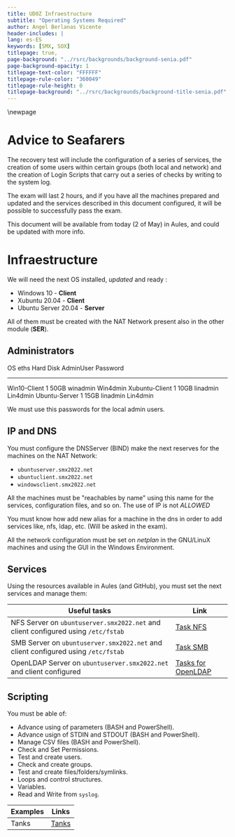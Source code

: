 ```yaml
---
title: UD0Z Infraestructure
subtitle: "Operating Systems Required"
author: Angel Berlanas Vicente
header-includes: |
lang: es-ES
keywords: [SMX, SOX]
titlepage: true,
page-background: "../rsrc/backgrounds/background-senia.pdf"
page-background-opacity: 1
titlepage-text-color: "FFFFFF"
titlepage-rule-color: "360049"
titlepage-rule-height: 0
titlepage-background: "../rsrc/backgrounds/background-title-senia.pdf"
---
```


\newpage


# Advice to Seafarers

The recovery test will include the configuration of a series of services, the creation of some users within certain groups (both local and network) and the creation of Login Scripts that carry out a series of checks by writing to the system log.

The exam will last 2 hours, and if you have all the machines prepared and updated and the services described in this document configured, it will be possible to successfully pass the exam.

This document will be available from today (2 of May) in Aules, and could be updated with more info.

# Infraestructure

We will need the next OS installed, *updated* and ready :

-   Windows 10 - **Client**
-   Xubuntu 20.04 - **Client**
-   Ubuntu Server 20.04 - **Server**

All of them must be created with the NAT Network present also in the other module (**SER**).

## Administrators

  OS               eths   Hard Disk    AdminUser       Password
  ---------------- ------ ------------ --------------- ----------
  Win10-Client     1      50GB         winadmin        Win4dmin
  Xubuntu-Client   1      10GB         linadmin        Lin4dmin
  Ubuntu-Server    1      15GB         linadmin        Lin4dmin


We must use this passwords for the local admin users.

## IP and DNS

You must configure the DNSServer (BIND) make the next reserves for the machines on the NAT Network:

- `ubuntuserver.smx2022.net`
- `ubuntuclient.smx2022.net`
- `windowsclient.smx2022.net`

All the machines must be "reachables by name" using this name for the services, configuration files, and so on. The use of IP is not *ALLOWED*

You must know how add new alias for a machine in the dns in order to add services like, nfs, ldap, etc. (Will be asked in the exam).

All the network configuration must be set on *netplan* in the GNU/LinuX machines and using the GUI in the Windows Environment.

## Services


Using the resources available in Aules (and GitHub), you must set the next services and manage them:


| Useful tasks |  Link | 
| ------------ | ----- |
| NFS Server on `ubuntuserver.smx2022.net` and client configured using `/etc/fstab` | [ Task NFS ](https://github.com/aberlanas/SMX-SOX/blob/master/Unit03-FileSystems/Unit03-Task10-NFS-01.md) |
| SMB Server on `ubuntuserver.smx2022.net` and client configured using `/etc/fstab` | [ Task SMB ](https://github.com/aberlanas/SMX-SOX/blob/master/Unit03-FileSystems/Unit03-Task13-SMB-02.md) | 
| OpenLDAP Server on `ubuntuserver.smx2022.net` and client configured | [Tasks for OpenLDAP](https://github.com/aberlanas/SMX-SOX/tree/master/Unit06-DomainAdministration) |

## Scripting 

You must be able of:

* Advance using of parameters (BASH and PowerShell).
* Advance usign of STDIN and STDOUT (BASH and PowerShell).
* Manage CSV files (BASH and PowerShell).
* Check and Set Permissions.
* Test and create users.
* Check and create groups.
* Test and create files/folders/symlinks.
* Loops and control structures.
* Variables.
* Read and Write from `syslog`.

| Examples | Links |
| -------- | ----- |
| Tanks    | [ Tanks ](https://github.com/aberlanas/SMX-SOX/blob/master/Unit0X-Resources/UD0X-Resources-Tanks.md)  |





